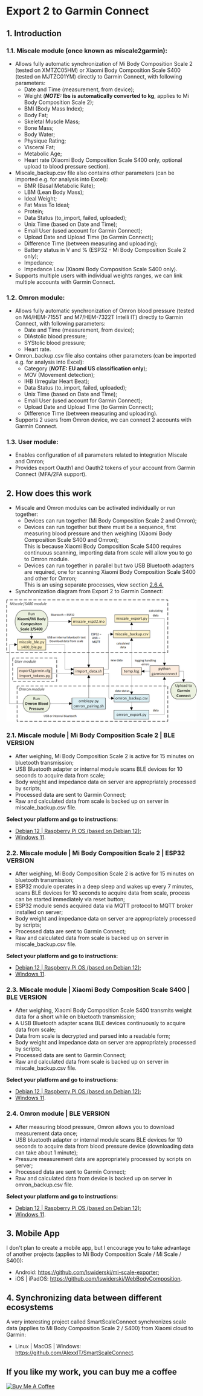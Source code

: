 # Export 2 to Garmin Connect

## 1. Introduction
### 1.1. Miscale module (once known as miscale2garmin):
- Allows fully automatic synchronization of Mi Body Composition Scale 2 (tested on XMTZC05HM) or Xiaomi Body Composition Scale S400 (tested on MJTZC01YM) directly to Garmin Connect, with following parameters:
  - Date and Time (measurement, from device);
  - Weight (**_NOTE:_ lbs is automatically converted to kg**, applies to Mi Body Composition Scale 2);
  - BMI (Body Mass Index);
  - Body Fat;
  - Skeletal Muscle Mass;
  - Bone Mass;
  - Body Water;
  - Physique Rating;
  - Visceral Fat;
  - Metabolic Age;
  - Heart rate (Xiaomi Body Composition Scale S400 only, optional upload to blood pressure section).
- Miscale_backup.csv file also contains other parameters (can be imported e.g. for analysis into Excel):
  - BMR (Basal Metabolic Rate);
  - LBM (Lean Body Mass);
  - Ideal Weight;
  - Fat Mass To Ideal;
  - Protein;
  - Data Status (to_import, failed, uploaded);
  - Unix Time (based on Date and Time);
  - Email User (used account for Garmin Connect);
  - Upload Date and Upload Time (to Garmin Connect);
  - Difference Time (between measuring and uploading);
  - Battery status in V and % (ESP32 - Mi Body Composition Scale 2 only);
  - Impedance;
  - Impedance Low (Xiaomi Body Composition Scale S400 only).
- Supports multiple users with individual weights ranges, we can link multiple accounts with Garmin Connect.

### 1.2. Omron module: 
- Allows fully automatic synchronization of Omron blood pressure (tested on M4/HEM-7155T and M7/HEM-7322T Intelli IT) directly to Garmin Connect, with following parameters:
  - Date and Time (measurement, from device);
  - DIAstolic blood pressure;
  - SYStolic blood pressure;
  - Heart rate.
- Omron_backup.csv file also contains other parameters (can be imported e.g. for analysis into Excel):
  - Category (**_NOTE:_ EU and US classification only**);
  - MOV (Movement detection);
  - IHB (Irregular Heart Beat);
  - Data Status (to_import, failed, uploaded);
  - Unix Time (based on Date and Time);
  - Email User (used account for Garmin Connect);
  - Upload Date and Upload Time (to Garmin Connect);
  - Difference Time (between measuring and uploading).
-  Supports 2 users from Omron device, we can connect 2 accounts with Garmin Connect.

### 1.3. User module:
- Enables configuration of all parameters related to integration Miscale and Omron;
- Provides export Oauth1 and Oauth2 tokens of your account from Garmin Connect (MFA/2FA support).

## 2. How does this work
- Miscale and Omron modules can be activated individually or run together:
	- Devices can run together (Mi Body Composition Scale 2 and Omron);
	- Devices can run together but there must be a sequence, first measuring blood pressure and then weighing (Xiaomi Body Composition Scale S400 and Omron);<br>
	  This is because Xiaomi Body Composition Scale S400 requires continuous scanning, importing data from scale will allow you to go to Omron module.
	- Devices can run together in parallel but two USB Bluetooth adapters are required, one for scanning Xiaomi Body Composition Scale S400 and other for Omron;<br>
	  This is an using separate processes, view section [2.6.4.](https://github.com/RobertWojtowicz/export2garmin/blob/master/manuals/about_BLE.md#264-using-two-ble-adapters-in-parallel)
- Synchronization diagram from Export 2 to Garmin Connect:

![alt text](https://github.com/RobertWojtowicz/export2garmin/blob/master/manuals/workflow.png)

### 2.1. Miscale module | Mi Body Composition Scale 2 | BLE VERSION
- After weighing, Mi Body Composition Scale 2 is active for 15 minutes on bluetooth transmission;
- USB Bluetooth adapter or internal module scans BLE devices for 10 seconds to acquire data from scale;
- Body weight and impedance data on server are appropriately processed by scripts;
- Processed data are sent to Garmin Connect;
- Raw and calculated data from scale is backed up on server in miscale_backup.csv file.

**Select your platform and go to instructions:**
- [Debian 12 | Raspberry Pi OS (based on Debian 12)](https://github.com/RobertWojtowicz/export2garmin/blob/master/manuals/Miscale_BLE.md);
- [Windows 11](https://github.com/RobertWojtowicz/export2garmin/blob/master/manuals/all_BLE_win.md).

### 2.2. Miscale module | Mi Body Composition Scale 2 | ESP32 VERSION
- After weighing, Mi Body Composition Scale 2 is active for 15 minutes on bluetooth transmission;
- ESP32 module operates in a deep sleep and wakes up every 7 minutes, scans BLE devices for 10 seconds to acquire data from scale, process can be started immediately via reset button;
- ESP32 module sends acquired data via MQTT protocol to MQTT broker installed on server;
- Body weight and impedance data on server are appropriately processed by scripts;
- Processed data are sent to Garmin Connect;
- Raw and calculated data from scale is backed up on server in miscale_backup.csv file.

**Select your platform and go to instructions:**
- [Debian 12 | Raspberry Pi OS (based on Debian 12)](https://github.com/RobertWojtowicz/export2garmin/blob/master/manuals/Miscale_ESP32.md);
- [Windows 11](https://github.com/RobertWojtowicz/export2garmin/blob/master/manuals/Miscale_ESP32_win.md).

### 2.3. Miscale module | Xiaomi Body Composition Scale S400 | BLE VERSION
- After weighing, Xiaomi Body Composition Scale S400 transmits weight data for a short while on bluetooth transmission;
- A USB Bluetooth adapter scans BLE devices continuously to acquire data from scale;
- Data from scale is decrypted and parsed into a readable form;
- Body weight and impedance data on server are appropriately processed by scripts;
- Processed data are sent to Garmin Connect;
- Raw and calculated data from scale is backed up on server in miscale_backup.csv file.

**Select your platform and go to instructions:**
- [Debian 12 | Raspberry Pi OS (based on Debian 12)](https://github.com/RobertWojtowicz/export2garmin/blob/master/manuals/S400_BLE.md);
- [Windows 11](https://github.com/RobertWojtowicz/export2garmin/blob/master/manuals/all_BLE_win.md).

### 2.4. Omron module | BLE VERSION
- After measuring blood pressure, Omron allows you to download measurement data once;
- USB bluetooth adapter or internal module scans BLE devices for 10 seconds to acquire data from blood pressure device (downloading data can take about 1 minute);
- Pressure measurement data are appropriately processed by scripts on server;
- Processed data are sent to Garmin Connect;
- Raw and calculated data from device is backed up on server in omron_backup.csv file.

**Select your platform and go to instructions:**
- [Debian 12 | Raspberry Pi OS (based on Debian 12)](https://github.com/RobertWojtowicz/export2garmin/blob/master/manuals/Omron_BLE.md);
- [Windows 11](https://github.com/RobertWojtowicz/export2garmin/blob/master/manuals/all_BLE_win.md).

## 3. Mobile App
I don't plan to create a mobile app, but I encourage you to take advantage of another projects (applies to Mi Body Composition Scale / Mi Scale / S400):
- Android: https://github.com/lswiderski/mi-scale-exporter;
- iOS | iPadOS: https://github.com/lswiderski/WebBodyComposition.

## 4. Synchronizing data between different ecosystems
A very interesting project called SmartScaleConnect synchronizes scale data (applies to Mi Body Composition Scale 2 / S400) from Xiaomi cloud to Garmin:
- Linux | MacOS | Windows: https://github.com/AlexxIT/SmartScaleConnect.

## If you like my work, you can buy me a coffee
<a href="https://www.buymeacoffee.com/RobertWojtowicz" target="_blank"><img src="https://cdn.buymeacoffee.com/buttons/default-orange.png" alt="Buy Me A Coffee" height="41" width="174"></a>